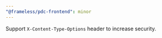 ```yaml
---
"@frameless/pdc-frontend": minor
---
```


Support `X-Content-Type-Options` header to increase security.
